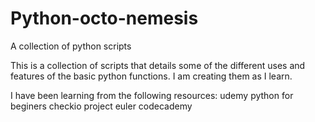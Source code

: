 Python-octo-nemesis
===================

A collection of python scripts

This is a collection of scripts that details some of the different uses and features of the basic python functions.
I am creating them as I learn. 

I have been learning from the following resources:
udemy python for beginers
checkio
project euler
codecademy
